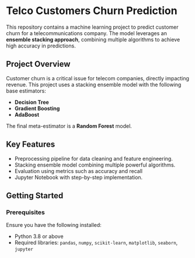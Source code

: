# Telco Customers Churn Prediction

This repository contains a machine learning project to predict customer churn for a telecommunications company. The model leverages an **ensemble stacking approach**, combining multiple algorithms to achieve high accuracy in predictions.

## Project Overview

Customer churn is a critical issue for telecom companies, directly impacting revenue. This project uses a stacking ensemble model with the following base estimators:

- **Decision Tree**
- **Gradient Boosting**
- **AdaBoost**

The final meta-estimator is a **Random Forest** model.

## Key Features

- Preprocessing pipeline for data cleaning and feature engineering.
- Stacking ensemble model combining multiple powerful algorithms.
- Evaluation using metrics such as accuracy and recall
- Jupyter Notebook with step-by-step implementation.

## Getting Started

### Prerequisites

Ensure you have the following installed:

- Python 3.8 or above
- Required libraries: `pandas`, `numpy`, `scikit-learn`, `matplotlib`, `seaborn`, `jupyter`


